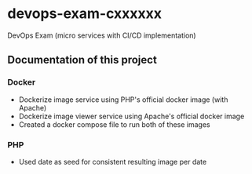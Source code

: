# devops-exam-cxxxxxx
DevOps Exam (micro services with CI/CD implementation)

## Documentation of this project

### Docker
-  Dockerize image service using PHP's official docker image (with Apache)
-  Dockerize image viewer service using Apache's official docker image
-  Created a docker compose file to run both of these images

### PHP
-  Used date as seed for consistent resulting image per date

